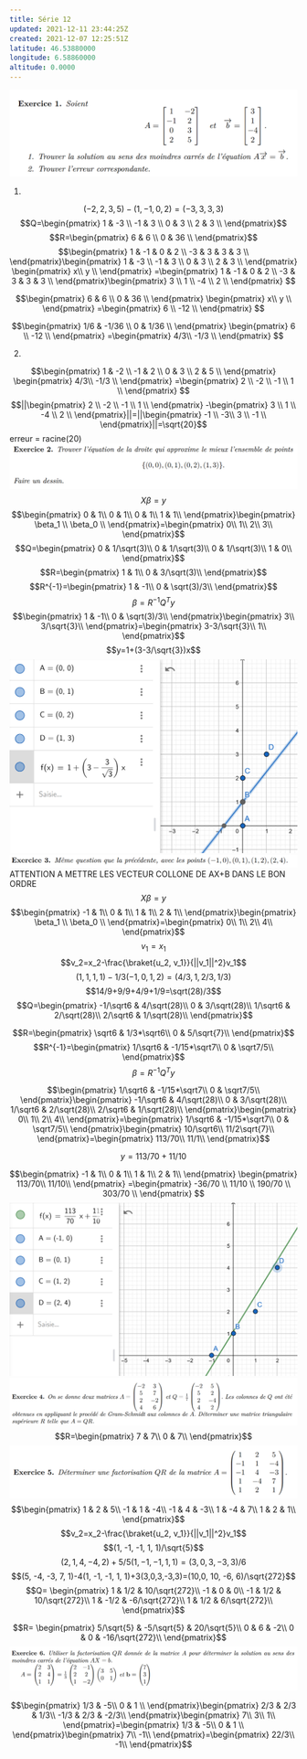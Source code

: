 ```yaml
---
title: Série 12
updated: 2021-12-11 23:44:25Z
created: 2021-12-07 12:25:51Z
latitude: 46.53880000
longitude: 6.58860000
altitude: 0.0000
---
```


![36bca8adfce43fdc149c1134ea4e67e4.png](../../_resources/36bca8adfce43fdc149c1134ea4e67e4.png)

1)
$$(-2, 2, 3, 5)-(1,-1,0,2)=(-3, 3, 3, 3)$$
$$Q=\begin{pmatrix}
1 & -3 \\
-1 & 3 \\
0 & 3 \\
2 & 3 \\
\end{pmatrix}$$
$$R=\begin{pmatrix}
6 & 6 \\
0 & 36 \\
\end{pmatrix}$$
$$\begin{pmatrix}
1 & -1 & 0 & 2 \\
-3 & 3 & 3 & 3 \\
\end{pmatrix}\begin{pmatrix}
1 & -3 \\
-1 & 3 \\
0 & 3 \\
2 & 3 \\
\end{pmatrix} \begin{pmatrix}
x\\
y \\
\end{pmatrix} =\begin{pmatrix}
1 & -1 & 0 & 2 \\
-3 & 3 & 3 & 3 \\
\end{pmatrix}\begin{pmatrix}
3 \\
1 \\
-4 \\
2 \\
\end{pmatrix} $$

$$\begin{pmatrix}
6 & 6 \\
0 & 36 \\
\end{pmatrix} \begin{pmatrix}
x\\
y \\
\end{pmatrix} =\begin{pmatrix}
6 \\
-12 \\
\end{pmatrix} $$

$$\begin{pmatrix}
1/6 & -1/36 \\
0 & 1/36 \\
\end{pmatrix} \begin{pmatrix}
6 \\
-12 \\
\end{pmatrix} =\begin{pmatrix}
4/3\\
-1/3 \\
\end{pmatrix} $$

2)

$$\begin{pmatrix}
1 & -2 \\
-1 & 2 \\
0 & 3 \\
2 & 5 \\
\end{pmatrix} \begin{pmatrix}
4/3\\
-1/3 \\
\end{pmatrix} =\begin{pmatrix}
2 \\
-2 \\
-1 \\
1 \\
\end{pmatrix} $$
$$||\begin{pmatrix}
2 \\
-2 \\
-1 \\
1 \\
\end{pmatrix} -\begin{pmatrix}
3 \\
1 \\
-4 \\
2 \\
\end{pmatrix}||=||\begin{pmatrix}
-1 \\
-3\\
3 \\
-1 \\
\end{pmatrix}||=\sqrt{20}$$
erreur  = racine(20)
![44fee60c0b56e42c663bc077bc99a1d4.png](../../_resources/44fee60c0b56e42c663bc077bc99a1d4.png)
$$X\beta=y$$
$$\begin{pmatrix}
0 & 1\\
0 & 1\\
0 & 1\\
1 & 1\\
\end{pmatrix}\begin{pmatrix}
\beta_1 \\
\beta_0 \\
\end{pmatrix}=\begin{pmatrix}
0\\
1\\
2\\
3\\
\end{pmatrix}$$
$$Q=\begin{pmatrix}
0 & 1/\sqrt(3)\\
0 & 1/\sqrt(3)\\
0 & 1/\sqrt(3)\\
1 & 0\\
\end{pmatrix}$$
$$R=\begin{pmatrix}
1 & 1\\
0 & 3/\sqrt(3)\\
\end{pmatrix}$$
$$R^{-1}=\begin{pmatrix}
1 & -1\\
0 & \sqrt(3)/3\\
\end{pmatrix}$$
$$\beta= R^{-1}Q^Ty$$
$$\begin{pmatrix}
1 & -1\\
0 & \sqrt(3)/3\\
\end{pmatrix}\begin{pmatrix}
3\\
3/\sqrt{3}\\
\end{pmatrix}=\begin{pmatrix}
3-3/\sqrt{3}\\
1\\
\end{pmatrix}$$
$$y=1+(3-3/\sqrt{3})x$$
![01a66dee2583a7f6282287bb3d088f81.png](../../_resources/01a66dee2583a7f6282287bb3d088f81.png)
![3cb36077101eaea3a390994dccc99498.png](../../_resources/3cb36077101eaea3a390994dccc99498.png)
ATTENTION A METTRE LES VECTEUR COLLONE DE AX+B DANS LE BON ORDRE
$$X\beta=y$$
$$\begin{pmatrix}
-1 & 1\\
0 & 1\\
1 & 1\\
2 & 1\\
\end{pmatrix}\begin{pmatrix}
\beta_1 \\
\beta_0 \\
\end{pmatrix}=\begin{pmatrix}
0\\
1\\
2\\
4\\
\end{pmatrix}$$
$$v_1=x_1$$ 
$$v_2=x_2-\frac{\braket{u_2, v_1}}{||v_1||^2}v_1$$
$$(1,1,1,1)-1/3(-1,0,1,2) =(4/3, 1, 2/3, 1/3)$$
$$14/9+9/9+4/9+1/9=\sqrt(28)/3$$
$$Q=\begin{pmatrix}
-1/\sqrt6 & 4/\sqrt(28)\\
0 & 3/\sqrt(28)\\
1/\sqrt6 & 2/\sqrt(28)\\
2/\sqrt6 & 1/\sqrt(28)\\
\end{pmatrix}$$

$$R=\begin{pmatrix}
\sqrt6 & 1/3*\sqrt6\\
0 & 5/\sqrt{7}\\
\end{pmatrix}$$
$$R^{-1}=\begin{pmatrix}
1/\sqrt6 & -1/15*\sqrt7\\
0 & \sqrt7/5\\
\end{pmatrix}$$
$$\beta= R^{-1}Q^Ty$$

$$\begin{pmatrix}
1/\sqrt6 & -1/15*\sqrt7\\
0 & \sqrt7/5\\
\end{pmatrix}\begin{pmatrix}
-1/\sqrt6 & 4/\sqrt(28)\\
0 & 3/\sqrt(28)\\
1/\sqrt6 & 2/\sqrt(28)\\
2/\sqrt6 & 1/\sqrt(28)\\
\end{pmatrix}\begin{pmatrix}
0\\
1\\
2\\
4\\
\end{pmatrix}=\begin{pmatrix}
1/\sqrt6 & -1/15*\sqrt7\\
0 & \sqrt7/5\\
\end{pmatrix}\begin{pmatrix}
10/\sqrt6\\
 11/2\sqrt{7}\\
\end{pmatrix}=\begin{pmatrix}
113/70\\
11/1\\
\end{pmatrix}$$

$$y=113/70+11/10$$

$$\begin{pmatrix}
-1 & 1\\
0 & 1\\
1 & 1\\
2 & 1\\
\end{pmatrix} \begin{pmatrix}
113/70\\
11/10\\
\end{pmatrix} =\begin{pmatrix}
-36/70 \\
11/10 \\
190/70 \\
303/70 \\
\end{pmatrix} $$
![3d77a6004f8d1b6341c1c3e154d60604.png](../../_resources/3d77a6004f8d1b6341c1c3e154d60604.png)
![27d0c656d57a7e27aa5349fcd6d399a5.png](../../_resources/27d0c656d57a7e27aa5349fcd6d399a5.png)
$$R=\begin{pmatrix}
7 & 7\\
0 & 7\\
\end{pmatrix}$$
![9855b14d49a558add4868d256f21e89a.png](../../_resources/9855b14d49a558add4868d256f21e89a.png)
$$\begin{pmatrix}
1 & 2 & 5\\
-1 & 1 & -4\\
-1 & 4 & -3\\
1 & -4 & 7\\
1 & 2 & 1\\
\end{pmatrix}$$
$$v_2=x_2-\frac{\braket{u_2, v_1}}{||v_1||^2}v_1$$
$$(1, -1, -1, 1, 1)/\sqrt{5}$$
$$(2, 1, 4, -4, 2)+5/5(1, -1, -1, 1, 1)=(3,0,3,-3,3)/6$$
$$(5, -4, -3, 7, 1)-4(1, -1, -1, 1, 1)+3(3,0,3,-3,3)=(10,0, 10, -6, 6)/\sqrt{272}$$
$$Q= \begin{pmatrix}
1 & 1/2 & 10/\sqrt{272}\\
-1 & 0 & 0\\
-1 & 1/2 & 10/\sqrt{272}\\
1 & -1/2 &  -6/\sqrt{272}\\
1 & 1/2 & 6/\sqrt{272}\\
\end{pmatrix}$$

$$R= \begin{pmatrix}
5/\sqrt{5} & -5/\sqrt{5} & 20/\sqrt{5}\\
0 & 6 & -2\\
0 & 0 & -16/\sqrt{272}\\
\end{pmatrix}$$
![fe96398c9ca9f741577144b00cc91e1a.png](../../_resources/fe96398c9ca9f741577144b00cc91e1a.png)

$$\begin{pmatrix}
1/3 & -5\\
0 & 1 \\
\end{pmatrix}\begin{pmatrix}
2/3 & 2/3 & 1/3\\
-1/3 & 2/3 & -2/3\\
\end{pmatrix}\begin{pmatrix}
7\\
3\\
1\\
\end{pmatrix}=\begin{pmatrix}
1/3 & -5\\
0 & 1 \\
\end{pmatrix}\begin{pmatrix}
7\\
-1\\
\end{pmatrix}=\begin{pmatrix}
22/3\\
-1\\
\end{pmatrix}$$
